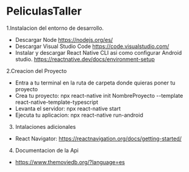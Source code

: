# PeliculasTaller

1.Instalacion del entorno de desarrollo.
  * Descargar Node https://nodejs.org/es/
  * Descargar Visual Studio Code https://code.visualstudio.com/
  * Instalar y descargar React Native CLI asi como configurar Android studio. https://reactnative.dev/docs/environment-setup


2.Creacion del Proyecto
  * Entra a tu terminal en la ruta de carpeta donde quieras poner tu proyecto
  * Crea tu proyecto: npx react-native init NombreProyecto --template react-native-template-typescript
  * Levanta el servidor: npx react-native start
  * Ejecuta tu aplicacion: npx react-native run-android

3. Intalaciones adicionales 
  * React Navigator: https://reactnavigation.org/docs/getting-started/

4. Documentacion de la Api
  * https://www.themoviedb.org/?language=es

